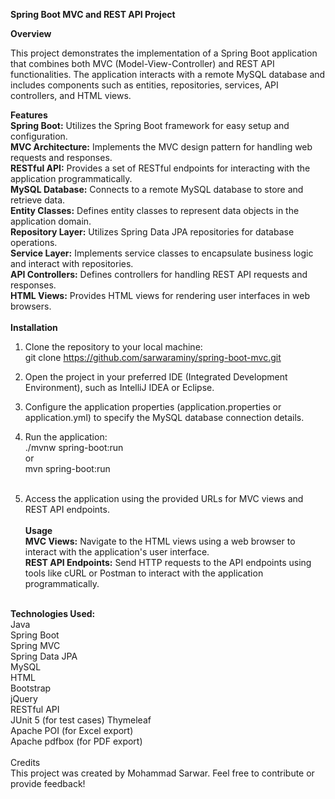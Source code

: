 <b>Spring Boot MVC and REST API Project</b>

<b>Overview</b>

This project demonstrates the implementation of a Spring Boot application that combines both MVC (Model-View-Controller) and REST API functionalities. The application interacts with a remote MySQL database and includes components such as entities, repositories, services, API controllers, and HTML views.<br />

<b>Features</b><br />
<b>Spring Boot:</b> Utilizes the Spring Boot framework for easy setup and configuration.<br />
<b>MVC Architecture:</b> Implements the MVC design pattern for handling web requests and responses.<br />
<b>RESTful API:</b> Provides a set of RESTful endpoints for interacting with the application programmatically.<br />
<b>MySQL Database:</b> Connects to a remote MySQL database to store and retrieve data.<br />
<b>Entity Classes:</b> Defines entity classes to represent data objects in the application domain.<br />
<b>Repository Layer:</b> Utilizes Spring Data JPA repositories for database operations.<br />
<b>Service Layer:</b> Implements service classes to encapsulate business logic and interact with repositories.<br />
<b>API Controllers:</b> Defines controllers for handling REST API requests and responses.<br />
<b>HTML Views:</b> Provides HTML views for rendering user interfaces in web browsers.<br /><br />
<b>Installation</b><br />
1. Clone the repository to your local machine:<br />
git clone https://github.com/sarwaraminy/spring-boot-mvc.git<br />

2. Open the project in your preferred IDE (Integrated Development Environment), such as IntelliJ IDEA or Eclipse.<br />
3. Configure the application properties (application.properties or application.yml) to specify the MySQL database connection details.<br />
4. Run the application:<br />
./mvnw spring-boot:run<br />
or<br />
mvn spring-boot:run<br /><br />
5. Access the application using the provided URLs for MVC views and REST API endpoints.<br /><br />
<b>Usage</b><br />
<b>MVC Views:</b> Navigate to the HTML views using a web browser to interact with the application's user interface.<br />
<b>REST API Endpoints:</b> Send HTTP requests to the API endpoints using tools like cURL or Postman to interact with the application programmatically.<br />
<br />
<b>Technologies Used:</b><br />
Java<br />
Spring Boot<br />
Spring MVC<br />
Spring Data JPA<br />
MySQL<br />
HTML<br />
Bootstrap<br />
jQuery<br />
RESTful API<br />
JUnit 5 (for test cases)
Thymeleaf<br />
Apache POI (for Excel export)<br />
Apache pdfbox (for PDF export)<br />
<br />
Credits<br />
This project was created by Mohammad Sarwar. Feel free to contribute or provide feedback!<br />
